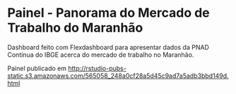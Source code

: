# Painel - Panorama do Mercado de Trabalho do Maranhão

Dashboard feito com Flexdashboard para apresentar dados da PNAD Contínua do IBGE acerca do mercado de trabalho no Maranhão. 

Painel publicado em http://rstudio-pubs-static.s3.amazonaws.com/565058_248a0cf28a5d45c9ad7a5adb3bbd149d.html

